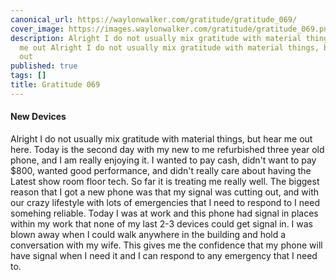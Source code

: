 ```yaml
---
canonical_url: https://waylonwalker.com/gratitude/gratitude_069/
cover_image: https://images.waylonwalker.com/gratitude/gratitude_069.png
description: Alright I do not usually mix gratitude with material things, but hear
  me out Alright I do not usually mix gratitude with material things, but hear me
  out
published: true
tags: []
title: Gratitude 069
---
```


#### New Devices

Alright I do not usually mix gratitude with material things, but hear me out here.  Today is the second day with my new to me refurbished three year old phone, and I am really enjoying it.  I wanted to pay cash, didn't want to pay
$800, wanted good performance, and didn't really care about having the Latest
show room floor tech.  So far it is treating me really well.  The biggest reason that I got a new phone was that my signal was cutting out, and with our crazy lifestyle with lots of emergencies that I need to respond to I need somehing reliable.  Today I was at work and this phone had signal in places within my work that none of my last 2-3 devices could get signal in.  I was blown away when I could walk anywhere in the building and hold a conversation with my wife.  This gives me the confidence that my phone will have signal when I need it and I can respond to any emergency that I need to.